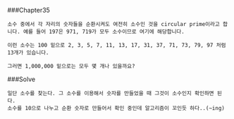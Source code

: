 ###Chapter35

    소수 중에서 각 자리의 숫자들을 순환시켜도 여전히 소수인 것을 circular prime이라고 합니다. 예를 들어 197은 971, 719가 모두 소수이므로 여기에 해당합니다.

    이런 소수는 100 밑으로 2, 3, 5, 7, 11, 13, 17, 31, 37, 71, 73, 79, 97 처럼 13개가 있습니다.

    그러면 1,000,000 밑으로는 모두 몇 개나 있을까요?

###Solve

    일단 소수를 찾는다. 그 소수를 이용해서 숫자를 만들었을 때 그것이 소수인지 확인하면 된다.
    소수를 10으로 나누고 순환 숫자로 만들어서 확인 중인데 알고리즘이 꼬인듯 하다..(~ing)